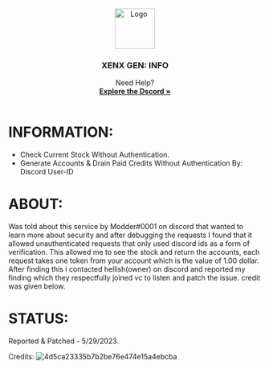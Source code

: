 <a name="readme-top"></a>

<!-- PROJECT LOGO -->
<br />
<div align="center">
  <a href="https://lethals.org/">
    <img src="https://cdn.discordapp.com/attachments/968933480807407666/1112843933274357883/55d79e34f29aa985fc01ec63093bc98b.png" alt="Logo" width="80" height="80">
  </a>
  <h3 align="center">XENX GEN: INFO</h3>
  <p align="center">Need Help?<br/>
    <a href="https://discord.gg/lethals"><strong>Explore the Dscord »</strong></a>
    <br />
    <br />
  </p>
</div>

# INFORMATION:
- Check Current Stock Without Authentication.
- Generate Accounts & Drain Paid Credits Without Authentication By: Discord User-ID

# ABOUT:
Was told about this service by Modder#0001 on discord that wanted to learn more about security and after debugging the requests I found that it allowed unauthenticated requests that only used discord ids as a form of verification. This allowed me to see the stock and return the accounts, each request takes one token from your account which is the value of 1.00 dollar. After finding this i contacted hellish(owner) on discord and reported my finding which they respectfully joined vc to listen and patch the issue. credit was given below. 

# STATUS:
Reported & Patched - 5/29/2023. 

Credits:
![4d5ca23335b7b2be76e474e15a4ebcba](https://github.com/UrFingPoor/-Patched-XENX.VIP---Gen-Writeup/assets/73680704/d74a9f22-c8dc-45ca-b068-c71cb1b87d4a)
